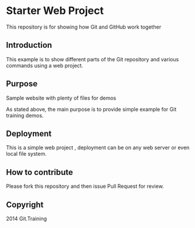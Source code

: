 # Starter Web Project

This repository is for showing how Git and GitHub work together

## Introduction

This example is to show different parts of the Git repository and various commands using a web project.

## Purpose

Sample website with plenty of files for demos

As stated above, the main purpose is to provide simple example for Git training demos.

## Deployment

This is a simple web project , deployment can be on any web server or even local file system.

## How to contribute

Please fork this repository and then issue Pull Request for review.

## Copyright

2014 Git.Training